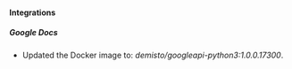 
#### Integrations
##### Google Docs
- Updated the Docker image to: *demisto/googleapi-python3:1.0.0.17300*.
